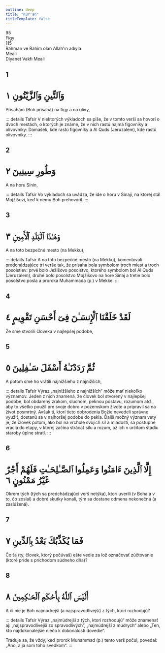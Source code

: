```yaml
---
outline: deep
title: "Kur'an"
titleTemplate: false
---
```


<!--CHAPTER INTRO-->
<div class="chapter-title-wrapper">
<div class="chapter-title">95</div>
<div class="chapter-title-slovak">Figy</div>
<div class="chapter-opening">115</div>
<div class="chapter-opening-slovak">Rahman ve Rahim olan Allah'ın adıyla</div>
</div>

<div class="intro2-wrapper">
<div class="chapter-info-wrapper">
<div class="chapter-info-translation">Meali</div>
<div class="chapter-info-name">Diyanet Vakfı Meali</div>
</div>

</div>

## 1

<!-- CHAPTER NUMBERS -->
<Badge type="info" text="95:1" class="badge" />
<div>
<div class="main-verse" >
<!-- ARABIC -->
<h1 class="verse-arabic">وَٱلتِّينِ وَٱلزَّيْتُونِ ١</h1>
</div>
<!-- TÜRKÇE -->
<p>Prisahám (Boh prisahá) na figy a na olivy,</p>
</div>
<!-- TAFSIR -->

::: details Tafsir
V niektorých výkladoch sa píše, že v tomto verši sa hovorí o dvoch mestách, o ktorých je známe, že v nich rastú najmä figovníky a olivovníky: Damašek, kde rastú figovníky a Al Quds (Jeruzalem), kde rastú olivovníky.
:::

<div class="break"></div>

## 2

<!-- CHAPTER NUMBERS -->
<Badge type="info" text="95:2" class="badge" />
<div>
<div class="main-verse" >
<!-- ARABIC -->
<h1 class="verse-arabic">وَطُورِ سِينِينَ ٢</h1>
</div>
<!-- TÜRKÇE -->
<p>A na horu Sínin,</p>
</div>
<!-- TAFSIR -->

::: details Tafsir
Vo výkladoch sa uvádza, že ide o horu v Sinaji, na ktorej stál Mojžišovi, keď k nemu Boh prehovoril.
:::

<div class="break"></div>

## 3

<!-- CHAPTER NUMBERS -->
<Badge type="info" text="95:3" class="badge" />
<div>
<div class="main-verse" >
<!-- ARABIC -->
<h1 class="verse-arabic">وَهَـٰذَا ٱلْبَلَدِ ٱلْأَمِينِ ٣</h1>
</div>
<!-- TÜRKÇE -->
<p>A na toto bezpečné mesto (na Mekku),</p>
</div>
<!-- TAFSIR -->

::: details Tafsir
A na toto bezpečné mesto (na Mekku), komentovali predchádzajúce tri verše tak, že prísaha bola symbolom troch miest a troch posolstiev: prvé bolo Ježišovo posolstvo, ktorého symbolom bol Al Quds (Jeruzalem), druhé bolo posolstvo Mojžišovo na hore Sinaj a tretie bolo posolstvo posla a proroka Muhammada (p.) v Mekke.
:::

<div class="break"></div>

## 4

<!-- CHAPTER NUMBERS -->
<Badge type="info" text="95:4" class="badge" />
<div>
<div class="main-verse" >
<!-- ARABIC -->
<h1 class="verse-arabic">لَقَدْ خَلَقْنَا ٱلْإِنسَـٰنَ فِىٓ أَحْسَنِ تَقْوِيمٍ ٤</h1>
</div>
<!-- TÜRKÇE -->
<p>Že sme stvorili človeka v najlepšej podobe,</p>
</div>
<div class="break"></div>

## 5

<!-- CHAPTER NUMBERS -->
<Badge type="info" text="95:5" class="badge" />
<div>
<div class="main-verse" >
<!-- ARABIC -->
<h1 class="verse-arabic">ثُمَّ رَدَدْنَـٰهُ أَسْفَلَ سَـٰفِلِينَ ٥</h1>
</div>
<!-- TÜRKÇE -->
<p>A potom sme ho vrátili najnižšieho z najnižších,</p>
</div>
<!-- TAFSIR -->

::: details Tafsir
Výraz „najnižšieho z najnižších“ môže mať niekoľko významov. Jeden z nich znamená, že človek bol stvorený v najlepšej podobe, bol obdarený zrakom, sluchom, peknou postavu, rozumom atď., aby to všetko použil pre svoje dobro v pozemskom živote a pripravil sa na život posmrtný. Avšak tí, ktorí tieto dobrodenia Božie nevedeli správne využiť, dostanú sa v najhoršej podobe do pekla. Ďalší možný význam vety je, že človek potom, ako bol na vrchole svojich síl a mladosti, sa postupne vracia do etapy, v ktorej začína strácať silu a rozum, až ich v určitom štádiu staroby úplne stratí.
:::

<div class="break"></div>

## 6

<!-- CHAPTER NUMBERS -->
<Badge type="info" text="95:6" class="badge" />
<div>
<div class="main-verse" >
<!-- ARABIC -->
<h1 class="verse-arabic">إِلَّا ٱلَّذِينَ ءَامَنُوا وَعَمِلُوا ٱلصَّـٰلِحَـٰتِ فَلَهُمْ أَجْرٌ غَيْرُ مَمْنُونٍ ٦</h1>
</div>
<!-- TÜRKÇE -->
<p>Okrem tých (tých sa predchádzajúci verš netýka), ktorí uverili (v Boha a v to, čo zoslal) a dobré skutky konali, tým sa dostane odmena nekonečná (a zaslúžená).</p>
</div>

<div class="break"></div>

## 7

<!-- CHAPTER NUMBERS -->
<Badge type="info" text="95:7" class="badge" />
<div>
<div class="main-verse" >
<!-- ARABIC -->
<h1 class="verse-arabic">فَمَا يُكَذِّبُكَ بَعْدُ بِٱلدِّينِ ٧</h1>
</div>
<!-- TÜRKÇE -->
<p>Čo ťa (ty, človek, ktorý počúvaš) ešte vedie za lož označovať zúčtovanie (ktoré príde s príchodom súdneho dňa)?</p>
</div>
<div class="break"></div>

## 8

<!-- CHAPTER NUMBERS -->
<Badge type="info" text="95:8" class="badge" />
<div>
<div class="main-verse" >
<!-- ARABIC -->
<h1 class="verse-arabic">أَلَيْسَ ٱللَّهُ بِأَحْكَمِ ٱلْحَـٰكِمِينَ ٨</h1>
</div>
<!-- TÜRKÇE -->
<p>A či nie je Boh najmúdrejší (a najspravodlivejší) z tých, ktorí rozhodujú?</p>
</div>
<!-- TAFSIR -->

::: details Tafsir
Výraz „najmúdrejší z tých, ktorí rozhodujú“ môže znamenať aj: „najspravodlivejší zo spravodlivých“, „najmúdrejší z múdrych“ alebo „Ten, kto najdokonalejšie niečo k dokonalosti dovedie“.

Traduje sa, že vždy, keď prorok Muhammad (p.) tento verš počul, povedal: „Áno, a ja som toho svedkom“.
:::
